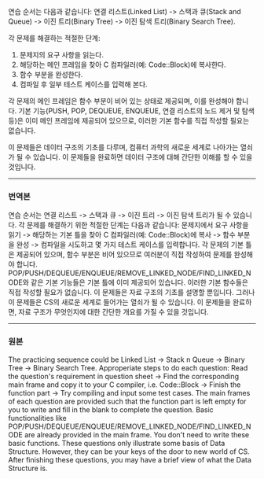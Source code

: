 연습 순서는 다음과 같습니다: 연결 리스트(Linked List) -> 스택과 큐(Stack and Queue) -> 이진 트리(Binary Tree) -> 이진 탐색 트리(Binary Search Tree).

각 문제를 해결하는 적절한 단계:
1. 문제지의 요구 사항을 읽는다.
2. 해당하는 메인 프레임을 찾아 C 컴파일러(예: Code::Block)에 복사한다.
3. 함수 부분을 완성한다.
4. 컴파일 후 일부 테스트 케이스를 입력해 본다.

각 문제의 메인 프레임은 함수 부분이 비어 있는 상태로 제공되며, 이를 완성해야 합니다. 기본 기능(PUSH, POP, DEQUEUE, ENQUEUE, 연결 리스트의 노드 제거 및 탐색 등)은 이미 메인 프레임에 제공되어 있으므로, 이러한 기본 함수를 직접 작성할 필요는 없습니다.

이 문제들은 데이터 구조의 기초를 다루며, 컴퓨터 과학의 새로운 세계로 나아가는 열쇠가 될 수 있습니다. 이 문제들을 완료하면 데이터 구조에 대해 간단한 이해를 할 수 있을 것입니다.

<hr> 
<h3>번역본</h3>
연습 순서는 연결 리스트 -> 스택과 큐 -> 이진 트리 -> 이진 탐색 트리가 될 수 있습니다. 각 문제를 해결하기 위한 적절한 단계는 다음과 같습니다: 문제지에서 요구 사항을 읽기 -> 해당하는 기본 틀을 찾아 C 컴파일러(예: Code::Block)에 복사 -> 함수 부분을 완성 -> 컴파일을 시도하고 몇 가지 테스트 케이스를 입력합니다. 각 문제의 기본 틀은 제공되어 있으며, 함수 부분은 비어 있으므로 여러분이 직접 작성하여 문제를 완성해야 합니다. POP/PUSH/DEQUEUE/ENQUEUE/REMOVE_LINKED_NODE/FIND_LINKED_NODE와 같은 기본 기능들은 기본 틀에 이미 제공되어 있습니다. 이러한 기본 함수들은 직접 작성할 필요가 없습니다. 이 문제들은 자료 구조의 기초를 설명할 뿐입니다. 그러나 이 문제들은 CS의 새로운 세계로 들어가는 열쇠가 될 수 있습니다. 이 문제들을 완료하면, 자료 구조가 무엇인지에 대한 간단한 개요를 가질 수 있을 것입니다.

<hr>
<h3>원본</h3>
The practicing sequence could be Linked List -> Stack n Queue -> Binary Tree -> Binary Search Tree.
Approperiate steps to do each question: Read the question's requirement in question sheet -> Find the corresponding main frame and copy it to your C compiler, i.e. Code::Block -> Finish the function part -> Try compiling and input some test cases.
The main frames of each question are provided such that the function part is left empty for you to write and fill in the blank to complete the question. Basic functionalities like POP/PUSH/DEQUEUE/ENQUEUE/REMOVE_LINKED_NODE/FIND_LINKED_NODE are already provided in the main frame. You don't need to write these basic functions.
These questions only illustrate some basis of Data Structure. However, they can be your keys of the door to new world of CS. After finishing these questions, you may have a brief view of what the Data Structure is.

